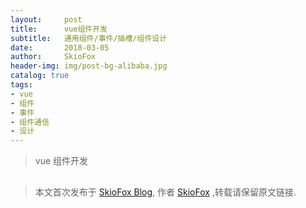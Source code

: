 ```yaml
---
layout:     post
title:      vue组件开发
subtitle:   通用组件/事件/插槽/组件设计
date:       2018-03-05
author:     SkioFox
header-img: img/post-bg-alibaba.jpg
catalog: true
tags:
- vue
- 组件
- 事件
- 组件通信
- 设计
---
```


>vue 组件开发

## 

> 本文首次发布于 [SkioFox Blog](http://skiofox.top), 作者 [SkioFox](https://github.com/LoverFancy/) ,转载请保留原文链接.